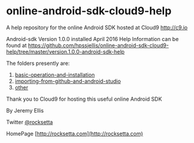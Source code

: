 # online-android-sdk-cloud9-help
A help repository for the online Android SDK hosted at Cloud9 http://c9.io


Android-sdk Version 1.0.0 installed April 2016 Help Information can be found at https://github.com/hpssjellis/online-android-sdk-cloud9-help/tree/master/version.1.0.0-android-sdk-help

The folders presently are:

1. [basic-operation-and-installation](https://github.com/hpssjellis/online-android-sdk-cloud9-help/tree/master/version.1.0.0-android-sdk-help/basic-operation-and-installation)
1. [importing-from-github-and-android-studio](https://github.com/hpssjellis/online-android-sdk-cloud9-help/tree/master/version.1.0.0-android-sdk-help/importing-from-github-and-android-studio)
1. [other](https://github.com/hpssjellis/online-android-sdk-cloud9-help/tree/master/version.1.0.0-android-sdk-help/other)





Thank you to Cloud9 for hosting this useful online Android SDK

By Jeremy Ellis

Twitter [@rocksetta](https://twitter.com/rocksetta)

HomePage [http://rocksetta.com](http://rocksetta.com)




